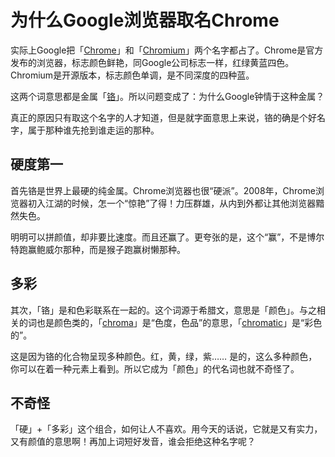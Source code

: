 # 为什么Google浏览器取名Chrome



实际上Google把「[Chrome][chrome]」和「[Chromium][chromium]」两个名字都占了。Chrome是官方发布的浏览器，标志颜色鲜艳，同Google公司标志一样，红绿黄蓝四色。Chromium是开源版本，标志颜色单调，是不同深度的四种蓝。

这两个词意思都是金属「[铬][chrom_material]」。所以问题变成了：为什么Google钟情于这种金属？

真正的原因只有取这个名字的人才知道，但是就字面意思上来说，铬的确是个好名字，属于那种谁先抢到谁走运的那种。


## 硬度第一

首先铬是世界上最硬的纯金属。Chrome浏览器也很“硬派”。2008年，Chrome浏览器初入江湖的时候，怎一个“惊艳”了得！力压群雄，从内到外都让其他浏览器黯然失色。

明明可以拼颜值，却非要比速度。而且还赢了。更夸张的是，这个“赢”，不是博尔特跑赢鲍威尔那种，而是猴子跑赢树懒那种。


## 多彩

其次，「铬」是和色彩联系在一起的。这个词源于希腊文，意思是「颜色」。与之相关的词也是颜色类的，「[chroma][chroma]」是“色度，色品”的意思，「[chromatic][chromatic]」是“彩色的”。

这是因为铬的化合物呈现多种颜色。红，黄，绿，紫…… 是的，这么多种颜色，你可以在着一种元素上看到。所以它成为「颜色」的代名词也就不奇怪了。


## 不奇怪

「硬」+「多彩」这个组合，如何让人不喜欢。用今天的话说，它就是又有实力，又有颜值的意思啊！再加上词短好发音，谁会拒绝这种名字呢？


[chrome]: http://cn.bing.com/dict/search?q=chrome
[chromium]: http://cn.bing.com/dict/search?q=chromium
[chroma]: http://cn.bing.com/dict/search?q=chroma
[chromatic]: http://cn.bing.com/dict/search?q=chromatic

[chrom_material]: https://en.wikipedia.org/wiki/Chromium

